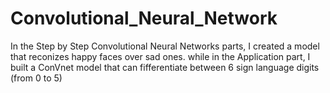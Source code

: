 # Convolutional_Neural_Network

In the Step by Step Convolutional Neural Networks parts, I created a model that reconizes happy faces over sad ones.
while in the Application part, I built a ConVnet model that can fifferentiate between 6 sign language digits (from 0 to 5)
